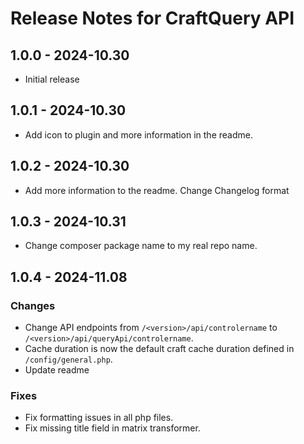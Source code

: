 # Release Notes for CraftQuery API

## 1.0.0 - 2024-10.30
- Initial release

## 1.0.1 - 2024-10.30
- Add icon to plugin and more information in the readme.

## 1.0.2 - 2024-10.30
- Add more information to the readme. Change Changelog format

## 1.0.3 - 2024-10.31
- Change composer package name to my real repo name.

## 1.0.4 - 2024-11.08

### Changes
- Change API endpoints from `/<version>/api/controlername` to `/<version>/api/queryApi/controlername`.
- Cache duration is now the default craft cache duration defined in `/config/general.php`.
- Update readme

### Fixes
- Fix formatting issues in all php files.
- Fix missing title field in matrix transformer.
